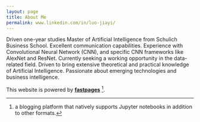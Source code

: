 ```yaml
---
layout: page
title: About Me
permalink: www.linkedin.com/in/luo-jiayi/
---
```



Driven one-year studies Master of Artificial Intelligence from Schulich Business School. Excellent communication capabilities.  Experience with Convolutional Neural Network (CNN), and specific CNN frameworks like AlexNet and ResNet. Currently seeking a working opportunity in the data-related field. Driven to bring extensive theoretical and practical knowledge of Artificial Intelligence. Passionate about emerging technologies and business intelligence.



This website is powered by **[fastpages](https://github.com/fastai/fastpages)** [^1].



[^1]:a blogging platform that natively supports Jupyter notebooks in addition to other formats.

